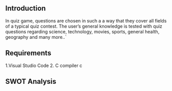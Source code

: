 ## Introduction
In quiz game, questions are chosen in such a a way that they cover all fields of a typical quiz contest. The user’s general knowledge is tested with quiz questions regarding science, technology, movies, sports, general health, geography and many more..`

## Requirements
 1.Visual Studio Code
 2. C compiler c
 
 ## SWOT Analysis
 
